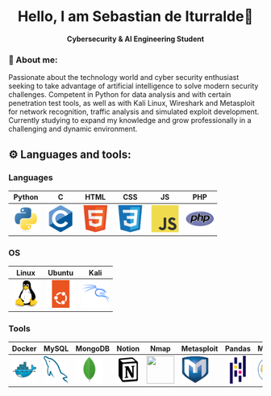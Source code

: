 <h1 align="center"><b>Hello, I am Sebastian de Iturralde👋</b></h1>
<p align= "center">
  <b>Cybersecurity & AI Engineering Student</b>
</p>


### 🚀 About me:
Passionate about the technology world and cyber security enthusiast seeking to take advantage of artificial intelligence to solve modern security challenges. Competent in Python for data analysis and with certain penetration test tools, as well as with Kali Linux, Wireshark and Metasploit for network recognition, traffic analysis and simulated exploit development.
Currently studying to expand my knowledge and grow professionally in a challenging and dynamic environment.



## ⚙️ Languages and tools:
### Languages

| Python  |     C    | HTML    |  CSS   | JS      |    PHP   |
|---------|----------|---------|--------|---------|----------|
| <img src="https://raw.githubusercontent.com/devicons/devicon/6910f0503efdd315c8f9b858234310c06e04d9c0/icons/python/python-original.svg" width="55" height="55"/> | <img src="https://raw.githubusercontent.com/devicons/devicon/6910f0503efdd315c8f9b858234310c06e04d9c0/icons/c/c-original.svg" height="55" width="55"/> | <img src="https://raw.githubusercontent.com/devicons/devicon/6910f0503efdd315c8f9b858234310c06e04d9c0/icons/html5/html5-original.svg" width="55" height="55"/> | <img src="https://raw.githubusercontent.com/devicons/devicon/6910f0503efdd315c8f9b858234310c06e04d9c0/icons/css3/css3-original.svg" width="55" height="55"/> | <img src="https://raw.githubusercontent.com/devicons/devicon/6910f0503efdd315c8f9b858234310c06e04d9c0/icons/javascript/javascript-original.svg" width="55" height="55"/> | <img src="https://raw.githubusercontent.com/devicons/devicon/6910f0503efdd315c8f9b858234310c06e04d9c0/icons/php/php-original.svg" width="55" height="55"/>

### OS
| Linux    | Ubuntu   | Kali     |
|----------|----------|----------|
| <img src="https://raw.githubusercontent.com/devicons/devicon/6910f0503efdd315c8f9b858234310c06e04d9c0/icons/linux/linux-original.svg" width="55" height="55"/> | <img src="https://raw.githubusercontent.com/devicons/devicon/ca28c779441053191ff11710fe24a9e6c23690d6/icons/ubuntu/ubuntu-original.svg" width="55" height="55"/> | <img src="https://raw.githubusercontent.com/canaleal/devicon/new-icon-kali-linux/icons/kalilinux/kalilinux-original-wordmark.svg" width="55" height="55"/>

### Tools
| Docker | MySQL | MongoDB | Notion | Nmap | Metasploit | Pandas | Matloblib |
|--------|-------|---------|--------|------|------------|--------|-----------|
| <img src="https://raw.githubusercontent.com/devicons/devicon/6910f0503efdd315c8f9b858234310c06e04d9c0/icons/docker/docker-original.svg" width="55" height="55"/> | <img src="https://raw.githubusercontent.com/devicons/devicon/6910f0503efdd315c8f9b858234310c06e04d9c0/icons/mysql/mysql-original.svg" width="55" height="55"/> | <img src="https://raw.githubusercontent.com/devicons/devicon/6910f0503efdd315c8f9b858234310c06e04d9c0/icons/mongodb/mongodb-original.svg" width="55" height="55"/> | <img src="https://raw.githubusercontent.com/devicons/devicon/6910f0503efdd315c8f9b858234310c06e04d9c0/icons/notion/notion-original.svg" width="55" height="55"/> | <img src="https://nmap.org/images/sitelogo-nmap-software-llc.svg" width="55" height="55"/> | <img src="https://raw.githubusercontent.com/sdeiturralde/sdeiturralde/refs/heads/main/Icons/Metasploit.png" width="55" height="55"/> | <img src="https://raw.githubusercontent.com/devicons/devicon/6910f0503efdd315c8f9b858234310c06e04d9c0/icons/pandas/pandas-original.svg" width="55" height="55"/> | <img src="https://raw.githubusercontent.com/devicons/devicon/6910f0503efdd315c8f9b858234310c06e04d9c0/icons/matplotlib/matplotlib-original.svg" width="55" height="55"/>



<!--
**sdeiturralde/sdeiturralde** is a ✨ _special_ ✨ repository because its `README.md` (this file) appears on your GitHub profile.

Here are some ideas to get you started:

- 🔭 I’m currently working on ...
- 🌱 I’m currently learning ...
- 👯 I’m looking to collaborate on ...
- 🤔 I’m looking for help with ...
- 💬 Ask me about ...
- 📫 How to reach me: ...
- 😄 Pronouns: ...
- ⚡ Fun fact: ...
-->
